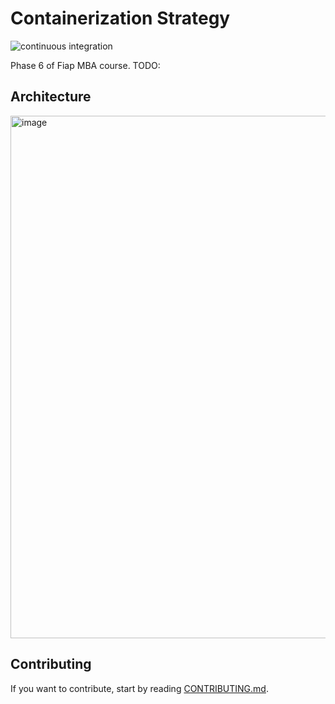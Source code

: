 # Containerization Strategy
![continuous integration](https://github.com/JobaDiniz/fiap-fase-6/actions/workflows/ci.yml/badge.svg)

Phase 6 of Fiap MBA course. TODO:

## Architecture
<img width="836" alt="image" src="https://user-images.githubusercontent.com/82127869/130357114-a608855d-f764-402f-987f-6d86617de175.png">

## Contributing
If you want to contribute, start by reading [CONTRIBUTING.md](CONTRIBUTING.md).
